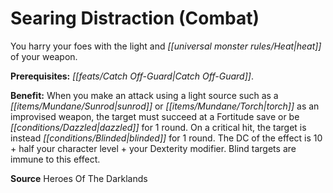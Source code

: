 ﻿---
cssclass: [feats]

---
# Searing Distraction (Combat)

You harry your foes with the light and _[[universal monster rules/Heat|heat]]_ of your weapon.

**Prerequisites:** _[[feats/Catch Off-Guard|Catch Off-Guard]]_.

**Benefit:** When you make an attack using a light source such as a _[[items/Mundane/Sunrod|sunrod]]_ or _[[items/Mundane/Torch|torch]]_ as an improvised weapon, the target must succeed at a Fortitude save or be _[[conditions/Dazzled|dazzled]]_ for 1 round. On a critical hit, the target is instead _[[conditions/Blinded|blinded]]_ for 1 round. The DC of the effect is 10 + half your character level + your Dexterity modifier. Blind targets are immune to this effect.

**Source** Heroes Of The Darklands
